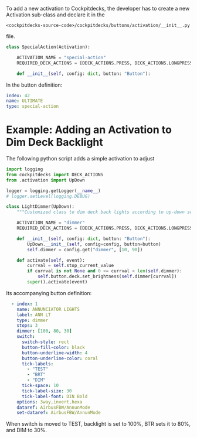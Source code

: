To add a new activation to Cockpitdecks, the developer has to create a new Activation sub-class and declare it in the

`<cockpitdecks-source-code>/cockpitdecks/buttons/activation/__init__.py`

file.

```python hl_lines="3-4"
class SpecialAction(Activation):

    ACTIVATION_NAME = "special-action"
    REQUIRED_DECK_ACTIONS = [DECK_ACTIONS.PRESS, DECK_ACTIONS.LONGPRESS, DECK_ACTIONS.PUSH]

    def __init__(self, config: dict, button: "Button"):

```

In the button definition:

```yaml hl_lines="3"
index: 42
name: ULTIMATE
type: special-action
```


# Example: Adding an Activation to Dim Deck Backlight

The following python script adds a simple activation to adjust 

```python
import logging
from cockpitdecks import DECK_ACTIONS
from .activation import UpDown

logger = logging.getLogger(__name__)
# logger.setLevel(logging.DEBUG)

class LightDimmer(UpDown):
    """Customized class to dim deck back lights according to up-down switch value"""

    ACTIVATION_NAME = "dimmer"
    REQUIRED_DECK_ACTIONS = [DECK_ACTIONS.PRESS, DECK_ACTIONS.LONGPRESS, DECK_ACTIONS.PUSH]

    def __init__(self, config: dict, button: "Button"):
        UpDown.__init__(self, config=config, button=button)
        self.dimmer = config.get("dimmer", [10, 90])

    def activate(self, event):
        currval = self.stop_current_value
        if currval is not None and 0 <= currval < len(self.dimmer):
            self.button.deck.set_brightness(self.dimmer[currval])
        super().activate(event)
```

Its accompanying button definition:

```yaml hl_lines="4 6"
  - index: 1
    name: ANNUNCIATOR LIGHTS
    label: ANN LT
    type: dimmer
    stops: 3
    dimmer: [100, 80, 30]
    switch:
      switch-style: rect
      button-fill-color: black
      button-underline-width: 4
      button-underline-color: coral
      tick-labels:
        - "TEST"
        - "BRT"
        - "DIM"
      tick-space: 10
      tick-label-size: 30
      tick-label-font: DIN Bold
    options: 3way,invert,hexa
    dataref: AirbusFBW/AnnunMode
    set-dataref: AirbusFBW/AnnunMode
```

When switch is moved to TEST, backlight is set to 100%, BTR sets it to 80%, and DIM to 30%.